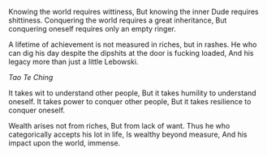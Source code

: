Knowing the world requires wittiness,
But knowing the inner Dude requires shittiness.
Conquering the world requires a great inheritance,
But conquering oneself requires only an empty ringer.

A lifetime of achievement is not measured in riches, but in rashes.
He who can dig his day despite the dipshits at the door is fucking loaded,
And his legacy more than just a little Lebowski.

*Tao Te Ching*

It takes wit to understand other people,
But it takes humility to understand oneself.
It takes power to conquer other people,
But it takes resilience to conquer oneself.

Wealth arises not from riches,
But from lack of want.
Thus he who categorically accepts his lot in life,
Is wealthy beyond measure,
And his impact upon the world, immense.